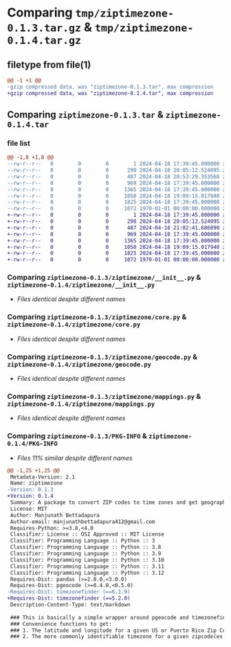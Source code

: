 # Comparing `tmp/ziptimezone-0.1.3.tar.gz` & `tmp/ziptimezone-0.1.4.tar.gz`

## filetype from file(1)

```diff
@@ -1 +1 @@
-gzip compressed data, was "ziptimezone-0.1.3.tar", max compression
+gzip compressed data, was "ziptimezone-0.1.4.tar", max compression
```

## Comparing `ziptimezone-0.1.3.tar` & `ziptimezone-0.1.4.tar`

### file list

```diff
@@ -1,8 +1,8 @@
--rw-r--r--   0        0        0        1 2024-04-18 17:39:45.000000 ziptimezone-0.1.3/LICENSE
--rw-r--r--   0        0        0      298 2024-04-18 20:05:12.524095 ziptimezone-0.1.3/README.md
--rw-r--r--   0        0        0      487 2024-04-18 20:53:29.353568 ziptimezone-0.1.3/pyproject.toml
--rw-r--r--   0        0        0      969 2024-04-18 17:39:45.000000 ziptimezone-0.1.3/ziptimezone/__init__.py
--rw-r--r--   0        0        0     1365 2024-04-18 17:39:45.000000 ziptimezone-0.1.3/ziptimezone/core.py
--rw-r--r--   0        0        0     1050 2024-04-18 19:09:15.017940 ziptimezone-0.1.3/ziptimezone/geocode.py
--rw-r--r--   0        0        0     1825 2024-04-18 17:39:45.000000 ziptimezone-0.1.3/ziptimezone/mappings.py
--rw-r--r--   0        0        0     1072 1970-01-01 00:00:00.000000 ziptimezone-0.1.3/PKG-INFO
+-rw-r--r--   0        0        0        1 2024-04-18 17:39:45.000000 ziptimezone-0.1.4/LICENSE
+-rw-r--r--   0        0        0      298 2024-04-18 20:05:12.524095 ziptimezone-0.1.4/README.md
+-rw-r--r--   0        0        0      487 2024-04-18 21:02:41.686090 ziptimezone-0.1.4/pyproject.toml
+-rw-r--r--   0        0        0      969 2024-04-18 17:39:45.000000 ziptimezone-0.1.4/ziptimezone/__init__.py
+-rw-r--r--   0        0        0     1365 2024-04-18 17:39:45.000000 ziptimezone-0.1.4/ziptimezone/core.py
+-rw-r--r--   0        0        0     1050 2024-04-18 19:09:15.017940 ziptimezone-0.1.4/ziptimezone/geocode.py
+-rw-r--r--   0        0        0     1825 2024-04-18 17:39:45.000000 ziptimezone-0.1.4/ziptimezone/mappings.py
+-rw-r--r--   0        0        0     1072 1970-01-01 00:00:00.000000 ziptimezone-0.1.4/PKG-INFO
```

### Comparing `ziptimezone-0.1.3/ziptimezone/__init__.py` & `ziptimezone-0.1.4/ziptimezone/__init__.py`

 * *Files identical despite different names*

### Comparing `ziptimezone-0.1.3/ziptimezone/core.py` & `ziptimezone-0.1.4/ziptimezone/core.py`

 * *Files identical despite different names*

### Comparing `ziptimezone-0.1.3/ziptimezone/geocode.py` & `ziptimezone-0.1.4/ziptimezone/geocode.py`

 * *Files identical despite different names*

### Comparing `ziptimezone-0.1.3/ziptimezone/mappings.py` & `ziptimezone-0.1.4/ziptimezone/mappings.py`

 * *Files identical despite different names*

### Comparing `ziptimezone-0.1.3/PKG-INFO` & `ziptimezone-0.1.4/PKG-INFO`

 * *Files 11% similar despite different names*

```diff
@@ -1,25 +1,25 @@
 Metadata-Version: 2.1
 Name: ziptimezone
-Version: 0.1.3
+Version: 0.1.4
 Summary: A package to convert ZIP codes to time zones and get geographic coordinates.
 License: MIT
 Author: Manjunath Bettadapura
 Author-email: manjunathbettadapura412@gmail.com
 Requires-Python: >=3.8,<4.0
 Classifier: License :: OSI Approved :: MIT License
 Classifier: Programming Language :: Python :: 3
 Classifier: Programming Language :: Python :: 3.8
 Classifier: Programming Language :: Python :: 3.9
 Classifier: Programming Language :: Python :: 3.10
 Classifier: Programming Language :: Python :: 3.11
 Classifier: Programming Language :: Python :: 3.12
 Requires-Dist: pandas (>=2.0.0,<3.0.0)
 Requires-Dist: pgeocode (>=0.4.0,<0.5.0)
-Requires-Dist: timezonefinder (==6.1.9)
+Requires-Dist: timezonefinder (==5.2.0)
 Description-Content-Type: text/markdown
 
 ### This is basically a simple wrapper around pgeocode and timezonefinder packages.
 ### Convenience functions to get:
 ### 1. The latitude and longitude for a given US or Puerto Rico Zip Code
 ### 2. The more commonly identifiable timezone for a given zipcode(ex: Eastern, Central, Mountain, et al)
```

